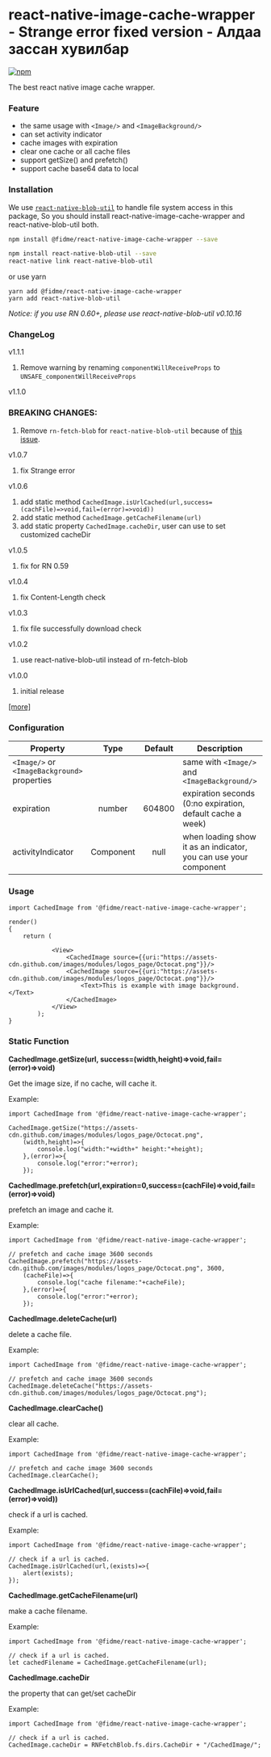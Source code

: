 # react-native-image-cache-wrapper - Strange error fixed version - Алдаа зассан хувилбар

[![npm](https://img.shields.io/npm/v/react-native-image-cache-wrapper.svg?style=flat-square)](https://www.npmjs.com/package/react-native-image-cache-wrapper)

The best react native image cache wrapper.

### Feature

- the same usage with `<Image/>` and `<ImageBackground/>`
- can set activity indicator
- cache images with expiration
- clear one cache or all cache files
- support getSize() and prefetch()
- support cache base64 data to local

### Installation

We use [`react-native-blob-util`](https://github.com/FidMe/react-native-image-cache-wrapper) to handle file system access in this package,
So you should install react-native-image-cache-wrapper and react-native-blob-util both.

```bash
npm install @fidme/react-native-image-cache-wrapper --save

npm install react-native-blob-util --save
react-native link react-native-blob-util
```

or use yarn

```
yarn add @fidme/react-native-image-cache-wrapper
yarn add react-native-blob-util
```

_Notice: if you use RN 0.60+, please use react-native-blob-util v0.10.16_

### ChangeLog

v1.1.1

1. Remove warning by renaming `componentWillReceiveProps` to `UNSAFE_componentWillReceiveProps`

v1.1.0

### BREAKING CHANGES:

1. Remove `rn-fetch-blob` for `react-native-blob-util` because of [this issue](https://github.com/RonRadtke/react-native-blob-util/issues/86).

v1.0.7

1. fix Strange error

v1.0.6

1. add static method `CachedImage.isUrlCached(url,success=(cachFile)=>void,fail=(error)=>void))`
2. add static method `CachedImage.getCacheFilename(url)`
3. add static property `CachedImage.cacheDir`, user can use to set customized cacheDir

v1.0.5

1. fix for RN 0.59

v1.0.4

1. fix Content-Length check

v1.0.3

1. fix file successfully download check

v1.0.2

1. use react-native-blob-util instead of rn-fetch-blob

v1.0.0

1. initial release

[[more]](https://github.com/wonday/react-native-image-cache-wrapper/releases)

### Configuration

| Property                                     |   Type    | Default | Description                                                      | FirstRelease |
| -------------------------------------------- | :-------: | :-----: | ---------------------------------------------------------------- | ------------ |
| `<Image/>` or `<ImageBackground>` properties |           |         | same with `<Image/>` and `<ImageBackground/>`                    | 1.0          |
| expiration                                   |  number   | 604800  | expiration seconds (0:no expiration, default cache a week)       | 1.0          |
| activityIndicator                            | Component |  null   | when loading show it as an indicator, you can use your component | 1.0          |

### Usage

```
import CachedImage from '@fidme/react-native-image-cache-wrapper';

render()
{
    return (

            <View>
                <CachedImage source={{uri:"https://assets-cdn.github.com/images/modules/logos_page/Octocat.png"}}/>
                <CachedImage source={{uri:"https://assets-cdn.github.com/images/modules/logos_page/Octocat.png"}}/>
                    <Text>This is example with image background.</Text>
                </CachedImage>
            </View>
        );
}
```

### Static Function

**CachedImage.getSize(url, success=(width,height)=>void,fail=(error)=>void)**

Get the image size, if no cache, will cache it.

Example:

```
import CachedImage from '@fidme/react-native-image-cache-wrapper';

CachedImage.getSize("https://assets-cdn.github.com/images/modules/logos_page/Octocat.png",
    (width,height)=>{
        console.log("width:"+width+" height:"+height);
    },(error)=>{
        console.log("error:"+error);
    });
```

**CachedImage.prefetch(url,expiration=0,success=(cachFile)=>void,fail=(error)=>void)**

prefetch an image and cache it.

Example:

```
import CachedImage from '@fidme/react-native-image-cache-wrapper';

// prefetch and cache image 3600 seconds
CachedImage.prefetch("https://assets-cdn.github.com/images/modules/logos_page/Octocat.png", 3600,
    (cacheFile)=>{
        console.log("cache filename:"+cacheFile);
    },(error)=>{
        console.log("error:"+error);
    });
```

**CachedImage.deleteCache(url)**

delete a cache file.

Example:

```
import CachedImage from '@fidme/react-native-image-cache-wrapper';

// prefetch and cache image 3600 seconds
CachedImage.deleteCache("https://assets-cdn.github.com/images/modules/logos_page/Octocat.png");
```

**CachedImage.clearCache()**

clear all cache.

Example:

```
import CachedImage from '@fidme/react-native-image-cache-wrapper';

// prefetch and cache image 3600 seconds
CachedImage.clearCache();
```

**CachedImage.isUrlCached(url,success=(cachFile)=>void,fail=(error)=>void))**

check if a url is cached.

Example:

```
import CachedImage from '@fidme/react-native-image-cache-wrapper';

// check if a url is cached.
CachedImage.isUrlCached(url,(exists)=>{
    alert(exists);
});
```

**CachedImage.getCacheFilename(url)**

make a cache filename.

Example:

```
import CachedImage from '@fidme/react-native-image-cache-wrapper';

// check if a url is cached.
let cachedFilename = CachedImage.getCacheFilename(url);
```

**CachedImage.cacheDir**

the property that can get/set cacheDir

Example:

```
import CachedImage from '@fidme/react-native-image-cache-wrapper';

// check if a url is cached.
CachedImage.cacheDir = RNFetchBlob.fs.dirs.CacheDir + "/CachedImage/";
```
